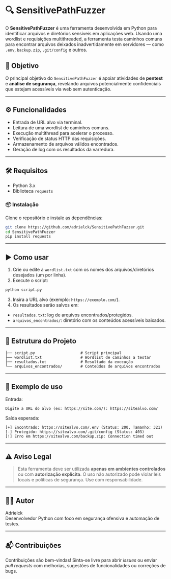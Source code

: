 
# 🔍 SensitivePathFuzzer

O **SensitivePathFuzzer** é uma ferramenta desenvolvida em Python para identificar arquivos e diretórios sensíveis em aplicações web. Usando uma wordlist e requisições multithreaded, a ferramenta testa caminhos comuns para encontrar arquivos deixados inadvertidamente em servidores — como `.env`, `backup.zip`, `.git/config` e outros.

## 🧠 Objetivo

O principal objetivo do `SensitivePathFuzzer` é apoiar atividades de **pentest** e **análise de segurança**, revelando arquivos potencialmente confidenciais que estejam acessíveis via web sem autenticação.

---

## ⚙️ Funcionalidades

- Entrada de URL alvo via terminal.
- Leitura de uma wordlist de caminhos comuns.
- Execução multithread para acelerar o processo.
- Verificação de status HTTP das requisições.
- Armazenamento de arquivos válidos encontrados.
- Geração de log com os resultados da varredura.

---

## 🛠 Requisitos

- Python 3.x
- Biblioteca `requests`

### 📦 Instalação

Clone o repositório e instale as dependências:

```bash
git clone https://github.com/adrielck/SensitivePathFuzzer.git
cd SensitivePathFuzzer
pip install requests
```

---

## ▶️ Como usar

1. Crie ou edite a `wordlist.txt` com os nomes dos arquivos/diretórios desejados (um por linha).
2. Execute o script:

```bash
python script.py
```

3. Insira a URL alvo (exemplo: `https://exemplo.com/`).
4. Os resultados serão salvos em:

- `resultados.txt`: log de arquivos encontrados/protegidos.
- `arquivos_encontrados/`: diretório com os conteúdos acessíveis baixados.

---

## 📂 Estrutura do Projeto

```
├── script.py                    # Script principal
├── wordlist.txt                 # Wordlist de caminhos a testar
├── resultados.txt               # Resultado da execução
└── arquivos_encontrados/        # Conteúdos de arquivos encontrados
```

---

## 📌 Exemplo de uso

Entrada:

```
Digite a URL do alvo (ex: https://site.com/): https://sitealvo.com/
```

Saída esperada:

```
[+] Encontrado: https://sitealvo.com/.env (Status: 200, Tamanho: 321)
[-] Protegido: https://sitealvo.com/.git/config (Status: 403)
[!] Erro em https://sitealvo.com/backup.zip: Connection timed out
```

---

## ⚠️ Aviso Legal

> Esta ferramenta deve ser utilizada **apenas em ambientes controlados** ou com **autorização explícita**. O uso não autorizado pode violar leis locais e políticas de segurança. Use com responsabilidade.

---

## 👨‍💻 Autor

Adrielck  
Desenvolvedor Python com foco em segurança ofensiva e automação de testes.

---

## 📬 Contribuições

Contribuições são bem-vindas! Sinta-se livre para abrir *issues* ou enviar *pull requests* com melhorias, sugestões de funcionalidades ou correções de bugs.




